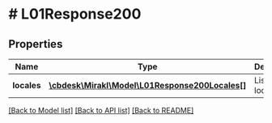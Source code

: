 # # L01Response200

## Properties

Name | Type | Description | Notes
------------ | ------------- | ------------- | -------------
**locales** | [**\cbdesk\Mirakl\Model\L01Response200Locales[]**](L01Response200Locales.md) | List of locales | [optional]

[[Back to Model list]](../../README.md#models) [[Back to API list]](../../README.md#endpoints) [[Back to README]](../../README.md)
